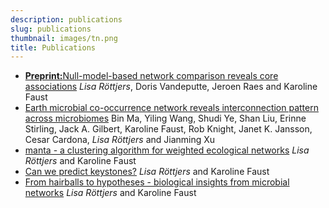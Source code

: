 ```yaml
---
description: publications
slug: publications
thumbnail: images/tn.png
title: Publications
---
```


<ul>
  <li><a href="https://www.nature.com/articles/s43705-021-00036-w"><b>Preprint:</b>Null-model-based network comparison reveals core associations</a> <i>Lisa Röttjers</i>, Doris Vandeputte, Jeroen Raes and Karoline Faust</li>
  <li><a href="https://microbiomejournal.biomedcentral.com/articles/10.1186/s40168-020-00857-2">Earth microbial co-occurrence network reveals interconnection pattern across microbiomes</a> Bin Ma, Yiling Wang, Shudi Ye, Shan Liu, Erinne Stirling, Jack A. Gilbert, Karoline Faust, Rob Knight, Janet K. Jansson, Cesar Cardona, <i>Lisa Röttjers</i> and Jianming Xu</li>
  <li><a href="https://msystems.asm.org/content/5/1/e00903-19">manta - a clustering algorithm for weighted ecological networks</a> <i>Lisa Röttjers</i> and Karoline Faust</li>
  <li><a href="https://www.nature.com/articles/s41579-018-0132-y">Can we predict keystones?</a> <i>Lisa Röttjers</i> and Karoline Faust</li>
  <li><a href="https://academic.oup.com/femsre/article/42/6/761/5061627">From hairballs to hypotheses - biological insights from microbial networks</a> <i>Lisa Röttjers</i> and Karoline Faust</li>
</ul>